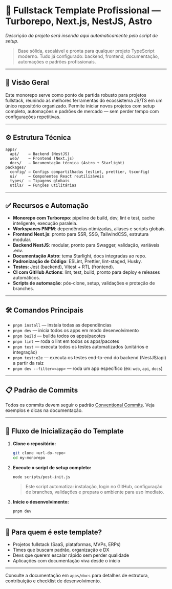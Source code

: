 # 🧱 Fullstack Template Profissional — Turborepo, Next.js, NestJS, Astro

<!-- DESCRIÇÃO DO PROJETO (será preenchida automaticamente pelo setup) -->
<div id="project-description">
<em>Descrição do projeto será inserida aqui automaticamente pelo script de setup.</em>
</div>

> Base sólida, escalável e pronta para qualquer projeto TypeScript moderno. Tudo já configurado: backend, frontend, documentação, automações e padrões profissionais.

---

## 🚀 Visão Geral

Este monorepo serve como ponto de partida robusto para projetos fullstack, reunindo as melhores ferramentas do ecossistema JS/TS em um único repositório organizado. Permite iniciar novos projetos com setup completo, automações e padrões de mercado — sem perder tempo com configurações repetitivas.

---

## ⚙️ Estrutura Técnica

```
apps/
  api/    → Backend (NestJS)
  web/    → Frontend (Next.js)
  docs/   → Documentação técnica (Astro + Starlight)
packages/
  config/ → Configs compartilhadas (eslint, prettier, tsconfig)
  ui/     → Componentes React reutilizáveis
  types/  → Tipagens globais
  utils/  → Funções utilitárias
```

---

## ✅ Recursos e Automação

- **Monorepo com Turborepo**: pipeline de build, dev, lint e test, cache inteligente, execução paralela.
- **Workspaces PNPM**: dependências otimizadas, aliases e scripts globais.
- **Frontend Next.js**: pronto para SSR, SSG, TailwindCSS, estrutura modular.
- **Backend NestJS**: modular, pronto para Swagger, validação, variáveis .env.
- **Documentação Astro**: tema Starlight, docs integradas ao repo.
- **Padronização de Código**: ESLint, Prettier, lint-staged, Husky.
- **Testes**: Jest (backend), Vitest + RTL (frontend).
- **CI com GitHub Actions**: lint, test, build, pronto para deploy e releases automáticos.
- **Scripts de automação**: pós-clone, setup, validações e proteção de branches.

---

## 🛠️ Comandos Principais

- `pnpm install` — instala todas as dependências
- `pnpm dev` — inicia todos os apps em modo desenvolvimento
- `pnpm build` — builda todos os apps/pacotes
- `pnpm lint` — roda o lint em todos os apps/pacotes
- `pnpm test` — executa todos os testes automatizados (unitários e integração)
- `pnpm test:e2e` — executa os testes end-to-end do backend (NestJS/api) a partir da raiz
- `pnpm dev --filter=<app>` — roda um app específico (ex: `web`, `api`, `docs`)

---

## 📋 Padrão de Commits

Todos os commits devem seguir o padrão [Conventional Commits](./apps/docs/src/content/docs/monorepo/commits.md). Veja exemplos e dicas na documentação.

---

## 🚦 Fluxo de Inicialização do Template

1. **Clone o repositório:**
   ```sh
   git clone <url-do-repo>
   cd my-monorepo
   ```
2. **Execute o script de setup completo:**
   ```sh
   node scripts/post-init.js
   ```
   > Este script automatiza: instalação, login no GitHub, configuração de branches, validações e prepara o ambiente para uso imediato.
3. **Inicie o desenvolvimento:**
   ```sh
   pnpm dev
   ```

---

## 🧠 Para quem é este template?

- Projetos fullstack (SaaS, plataformas, MVPs, ERPs)
- Times que buscam padrão, organização e DX
- Devs que querem escalar rápido sem perder qualidade
- Aplicações com documentação viva desde o início

---

Consulte a documentação em `apps/docs` para detalhes de estrutura, contribuição e checklist de desenvolvimento.
